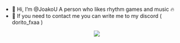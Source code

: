 - 👋 Hi, I’m @JoakoU A person who likes rhythm games and music 🔥
- 📩 If you need to contact me you can write me to my discord ( dorito_fxaa )

<div align="center">
  
![](https://osu-sig.vercel.app/card?user=KawaDash&mode=mania&lang=en&blur=6&animation=true&hue=125&mini=false)


<div align="center">
  

